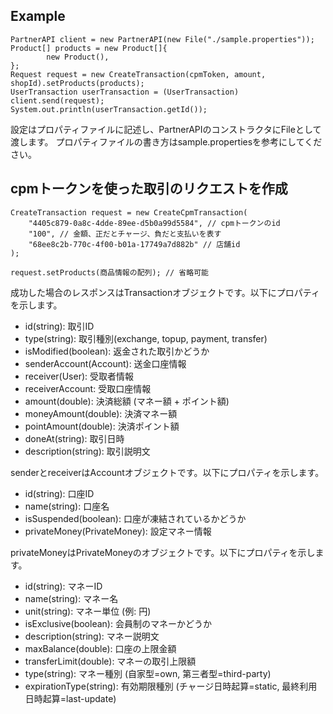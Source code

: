 ## Example

```
PartnerAPI client = new PartnerAPI(new File("./sample.properties"));
Product[] products = new Product[]{
        new Product(),
};
Request request = new CreateTransaction(cpmToken, amount, shopId).setProducts(products);
UserTransaction userTransaction = (UserTransaction) client.send(request);
System.out.println(userTransaction.getId());
```

設定はプロパティファイルに記述し、PartnerAPIのコンストラクタにFileとして渡します。
プロパティファイルの書き方はsample.propertiesを参考にしてください。

## cpmトークンを使った取引のリクエストを作成

```
CreateTransaction request = new CreateCpmTransaction(
    "4405c879-0a8c-4dde-89ee-d5b0a99d5584", // cpmトークンのid
    "100", // 金額、正だとチャージ、負だと支払いを表す
    "68ee8c2b-770c-4f00-b01a-17749a7d882b" // 店舗id
);

request.setProducts(商品情報の配列); // 省略可能
```

成功した場合のレスポンスはTransactionオブジェクトです。以下にプロパティを示します。

- id(string): 取引ID
- type(string): 取引種別(exchange, topup, payment, transfer)
- isModified(boolean): 返金された取引かどうか
- senderAccount(Account): 送金口座情報
- receiver(User): 受取者情報
- receiverAccount: 受取口座情報
- amount(double): 決済総額 (マネー額 + ポイント額)
- moneyAmount(double): 決済マネー額
- pointAmount(double): 決済ポイント額
- doneAt(string): 取引日時
- description(string): 取引説明文


senderとreceiverはAccountオブジェクトです。以下にプロパティを示します。

- id(string): 口座ID
- name(string): 口座名
- isSuspended(boolean): 口座が凍結されているかどうか
- privateMoney(PrivateMoney): 設定マネー情報


privateMoneyはPrivateMoneyのオブジェクトです。以下にプロパティを示します。

- id(string): マネーID
- name(string): マネー名
- unit(string): マネー単位 (例: 円)
- isExclusive(boolean): 会員制のマネーかどうか
- description(string): マネー説明文
- maxBalance(double): 口座の上限金額
- transferLimit(double): マネーの取引上限額
- type(string): マネー種別 (自家型=own, 第三者型=third-party)
- expirationType(string): 有効期限種別 (チャージ日時起算=static, 最終利用日時起算=last-update)

